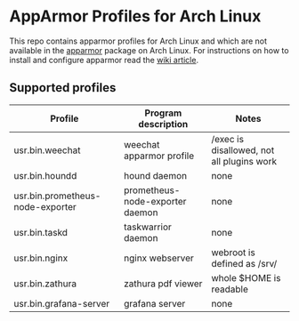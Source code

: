 # AppArmor Profiles for Arch Linux

This repo contains apparmor profiles for Arch Linux and which are not available in the [apparmor](https://www.archlinux.org/packages/community/x86_64/apparmor/) package on Arch Linux. For instructions on how to install and configure apparmor read the [wiki article](https://wiki.archlinux.org/index.php/AppArmor).

## Supported profiles

| Profile                           | Program description              | Notes                                     |
| ----------------------------------|----------------------------------|-------------------------------------------|
| usr.bin.weechat                   | weechat apparmor profile         | /exec is disallowed, not all plugins work |
| usr.bin.houndd                    | hound daemon                     | none                                      |
| usr.bin.prometheus-node-exporter  | prometheus-node-exporter daemon  | none                                      |
| usr.bin.taskd                     | taskwarrior daemon               | none                                      |
| usr.bin.nginx                     | nginx webserver                  | webroot is defined as /srv/               |
| usr.bin.zathura                   | zathura pdf viewer               | whole $HOME is readable                   |
| usr.bin.grafana-server            | grafana server                   | none                                      |
